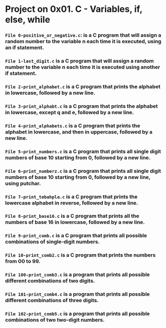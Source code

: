 
# Project on 0x01. C - Variables, if, else, while


### `File 0-positive_or_negative.c`: is a C program that will assign a random number to the variable n each time it is executed, using an if statement.

### `File 1-last_digit.c` is a C program that will assign a random number to the variable n each time it is executed using another if statement.

### `File 2-print_alphabet.c` is a C program that prints the alphabet in lowercase, followed by a new line.

### `File 3-print_alphabt.c` is a C program that prints the alphabet in lowercase, except q and e, followed by a new line.

### `File 4-print_alphabets.c` is a C program that prints the alphabet in lowercase, and then in uppercase, followed by a new line.

### `File 5-print_numbers.c` is a C program that prints all single digit numbers of base 10 starting from 0, followed by a new line.

### `File 6-print_numberz.c` is a C program that prints all single digit numbers of base 10 starting from 0, followed by a new line, using putchar.

### `File 7-print_tebahpla.c` is a C program that prints the lowercase alphabet in reverse, followed by a new line.

### `File 8-print_base16.c` is a C program that prints all the numbers of base 16 in lowercase, followed by a new line.

### `File 9-print_comb.c` is a C program that prints all possible combinations of single-digit numbers.

### `File 10-print_comb2.c` is a C program that prints the numbers from 00 to 99.

### `File 100-print_comb3.c` is a program that prints all possible different combinations of two digits.

### `File 101-print_comb4.c` is a program that prints all possible different combinations of three digits.

### `File 102-print_comb5.c` is a program that prints all possible combinations of two two-digit numbers.
